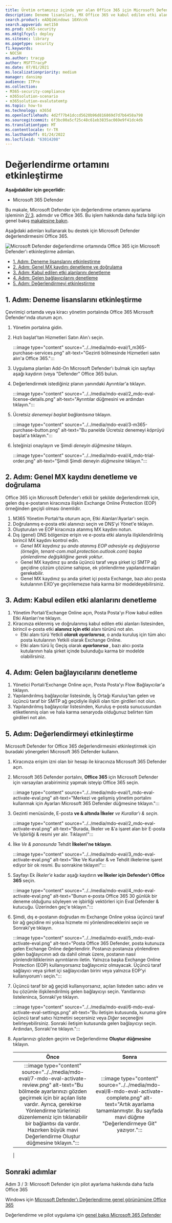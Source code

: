 ```yaml
---
title: Üretim ortamınız içinde yer alan Office 365 için Microsoft Defender değerlendirme ortamını etkinleştirme
description: Deneme lisansları, MX Office 365 ve kabul edilen etki alanlarının ve gelen bağlantıların denetimini & için Microsoft Defender'ı etkinleştirme adımları.
search.product: eADQiWindows 10XVcnh
search.appverid: met150
ms.prod: m365-security
ms.mktglfcycl: deploy
ms.sitesec: library
ms.pagetype: security
f1.keywords:
- NOCSH
ms.author: tracyp
author: MSFTTracyP
ms.date: 07/01/2021
ms.localizationpriority: medium
manager: dansimp
audience: ITPro
ms.collection:
- M365-security-compliance
- m365solution-scenario
- m365solution-evalutatemtp
ms.topic: how-to
ms.technology: m365d
ms.openlocfilehash: 4d2f77b41dccd5620b96d816869d7d7b6458a798
ms.sourcegitcommit: 6f3bc00a5cf25c48c61eb3835ac069e9f41dc4db
ms.translationtype: MT
ms.contentlocale: tr-TR
ms.lasthandoff: 01/24/2022
ms.locfileid: "63014208"
---
```

# <a name="enable-the-evaluation-environment"></a>Değerlendirme ortamını etkinleştirme

**Aşağıdakiler için geçerlidir:**
- Microsoft 365 Defender

Bu makale, Microsoft Defender için değerlendirme ortamını ayarlama işleminin [2/ 3](eval-defender-office-365-overview.md). adımıdır ve Office 365. Bu işlem hakkında daha fazla bilgi için genel bakış [makalesine bakın](eval-defender-office-365-overview.md).

Aşağıdaki adımları kullanarak bu destek için Microsoft Defender değerlendirmesini Office 365.

![Microsoft Defender değerlendirme ortamında Office 365 için Microsoft Defender'ı etkinleştirme adımları.](../../media/defender/m365-defender-office-eval-enable-steps.png)

- [1. Adım: Deneme lisanslarını etkinleştirme](#step-1-activate-trial-licenses)
- [2. Adım: Genel MX kaydını denetleme ve doğrulama](#step-2-audit-and-verify-the-public-mx-record)
- [3. Adım: Kabul edilen etki alanlarını denetleme](#step-3-audit-accepted-domains)
- [4. Adım: Gelen bağlayıcılarını denetleme](#step-4-audit-inbound-connectors)
- [5. Adım: Değerlendirmeyi etkinleştirme](#step-5-activate-the-evaluation)

## <a name="step-1-activate-trial-licenses"></a>1. Adım: Deneme lisanslarını etkinleştirme

Çevrimiçi ortamda veya kiracı yönetim portalında Office 365 Microsoft Defender'ında oturum açın.

1. Yönetim portalına gidin.
2. Hızlı başlat'tan Hizmetleri Satın Alın'ı seçin.

   :::image type="content" source="../../media/mdo-eval/1_m365-purchase-services.png" alt-text="Gezinti bölmesinde Hizmetleri satın alın'a Office 365.":::

3. Uygulama planları Add-On Microsoft Defender'ı bulmak için sayfayı aşağı kaydırın (veya "Defender" Office 365 bulun.
4. Değerlendirmek istediğiniz planın yanındaki Ayrıntılar'a tıklayın.

   :::image type="content" source="../../media/mdo-eval/2_mdo-eval-license-details.png" alt-text="Ayrıntılar düğmesini ve ardından tıklayın.":::

5. Ücretsiz *denemeyi başlat bağlantısına* tıklayın.

   :::image type="content" source="../../media/mdo-eval/3-m365-purchase-button.png" alt-text="Bu panelde Ücretsiz denemeyi *köprüyü* başlat'a tıklayın.":::

6. İsteğinizi onaylayın ve Şimdi *deneyin düğmesine* tıklayın.

   :::image type="content" source="../../media/mdo-eval/4_mdo-trial-order.png" alt-text="Şimdi Şimdi deneyin *düğmesine* tıklayın.":::

## <a name="step-2-audit-and-verify-the-public-mx-record"></a>2. Adım: Genel MX kaydını denetleme ve doğrulama

Office 365 için Microsoft Defender'ı etkili bir şekilde değerlendirmek için, gelen dış e-postanın kiracınıza ilişkin Exchange Online Protection (EOP) örneğinden geçişli olması önemlidir.

1. M365 Yönetim Portalı'ta oturum açın, Etki Alanları'Ayarlar'ı seçin.
2. Doğrulanmış e-posta etki alanınızı seçin ve DNS'yi Yönet'e tıklayın.
3. Oluşturulan ve EOP kiracınıza atanmış MX kaydını notun.
4. Dış (genel) DNS bölgenize erişin ve e-posta etki alanıyla ilişkilendirilmiş birincil MX kaydını kontrol edin.
    - *Genel MX kaydınız şu anda atanmış EOP adresiyle eş değişiyorsa (örneğin, tenant-com.mail.protection.outlook.com) başka yönlendirme değişikliğine gerek yoktur*.
    - Genel MX kaydınız şu anda üçüncü taraf veya şirket içi SMTP ağ geçidine çözüm çözüme sahipse, ek yönlendirme yapılandırmaları gerekebilir.
    - Genel MX kaydınız şu anda şirket içi posta Exchange, bazı alıcı posta kutularının EXO'ye geçirilemezse hala karma bir modeldeyebilirsiniz.

## <a name="step-3-audit-accepted-domains"></a>3. Adım: Kabul edilen etki alanlarını denetleme

1. Yönetim Portalı'Exchange Online açın, Posta Posta'yı Flow kabul edilen Etki Alanları'ne tıklayın.
2. Kiracınıza eklenmiş ve doğrulanmış kabul edilen etki alanları listesinden, birincil e-posta etki **alanınız için etki** alanı türünü not alın.
    - Etki alanı türü Yetkili ***olarak ayarlanırsa***, o anda kuruluş için tüm alıcı posta kutularının Yetkili olarak Exchange Online.
    - Etki alanı türü İç Geçiş olarak ***ayarlanırsa*** , bazı alıcı posta kutularının hala şirket içinde bulunduğu karma bir modelde olabilirsiniz.

## <a name="step-4-audit-inbound-connectors"></a>4. Adım: Gelen bağlayıcılarını denetleme

1. Yönetici Portalı'Exchange Online açın, Posta Posta'yı Flow Bağlayıcılar'a tıklayın.
2. Yapılandırılmış bağlayıcılar listesinde, İş Ortağı Kuruluş'tan gelen ve üçüncü taraf bir SMTP ağ geçidiyle ilişkili olan tüm girdileri not olun.
3. Yapılandırılmış bağlayıcılar listesinden, Kuruluş e-posta sunucusundan etiketlenmiş olan ve hala  karma senaryoda olduğunuz belirten tüm girdileri not alın.

## <a name="step-5-activate-the-evaluation"></a>5. Adım: Değerlendirmeyi etkinleştirme

Microsoft Defender for Office 365 değerlendirmesini etkinleştirmek için buradaki yönergeleri Microsoft 365 Defender kullanın.

1. Kiracınıza erişim izni olan bir hesap ile kiracınıza Microsoft 365 Defender açın.
2. Microsoft 365 Defender portalını, **Office 365** için Microsoft Defender için varsayılan arabiriminiz yapmak isteyip Office 365 seçin.

   :::image type="content" source="../../media/mdo-eval/1_mdo-eval-activate-eval.png" alt-text="Merkezi ve gelişmiş yönetim portalını kullanmak için Ayarları Microsoft 365 Defender düğmesine tıklayın.":::

3. Gezinti menüsünde, E-posta **ve & altında İlkeler** *ve Kurallar'ı & seçin*.

   :::image type="content" source="../../media/mdo-eval/2_mdo-eval-activate-eval.png" alt-text="Burada, İlkeler ve &'a işaret alan bir E-posta Ve İşbirliği & resmi yer alır. Tıklayın!":::

4. İlke *Ve & panosunda* Tehdit **İlkeleri'ne tıklayın**.

   :::image type="content" source="../../media/mdo-eval/3_mdo-eval-activate-eval.png" alt-text="İlke Ve Kurallar & ve Tehdit ilkelerine işaret ediyor bir ok resmi. Bu sonrakine tıklayın!":::

5. Sayfayı Ek *İlkeler'e* kadar aşağı kaydırın **ve İlkeler için Defender'ı Office 365** seçin.

   :::image type="content" source="../../media/mdo-eval/4_mdo-eval-activate-eval.png" alt-text="Bunun e-posta Office 365 30 günlük bir deneme olduğunu söyleyen ve işbirliği vektörleri için Eval Defender & kutucuğu. Üzerinden geç'e tıklayın.":::

6. Şimdi, dış e-postanın doğrudan mı Exchange Online yoksa üçüncü taraf bir ağ geçidine mi yoksa hizmete mi yönlendireceklerini seçin ve Sonraki'ye tıklayın.

   :::image type="content" source="../../media/mdo-eval/5_mdo-eval-activate-eval.png" alt-text="Posta Office 365 Defender, posta kutunuza gelen Exchange Online değerlendirir. Postanızı postanıza yönlendiren giden bağlayıcının adı da dahil olmak üzere, postanın nasıl yönlendirildiklerinin ayrıntılarını iletin. Yalnızca başka Exchange Online Protection (EOP) kullanıyorsanız bağlayıcıniz olmayacak. Üçüncü taraf sağlayıcı veya şirket içi sağlayıcıdan birini veya yalnızca EOP'yi kullanıyorum'ı seçin.":::

7. Üçüncü taraf bir ağ geçidi kullanıyorsanız, açılan listeden satıcı adını ve bu çözümle ilişkilendirilmiş gelen bağlayıcıyı seçin. Yanıtlarınızı listeleninca, Sonraki'ye tıklayın.

   :::image type="content" source="../../media/mdo-eval/6-mdo-eval-activate-eval-settings.png" alt-text="Bu iletişim kutusunda, kuruma göre üçüncü taraf satıcı hizmetini seçersiniz veya *Diğer* seçeneğini belirleyebilirsiniz. Sonraki iletişim kutusunda gelen bağlayıcıyı seçin. Ardından, Sonraki'ne tıklayın.":::

8. Ayarlarınızı gözden geçirin ve Değerlendirme **Oluştur düğmesine** tıklayın.

   |Önce|Sonra|
   |:---:|:---:|
   |:::image type="content" source="../../media/mdo-eval/7-mdo-eval-activate-review.png" alt-text="Bu bölmede ayarlarınızı gözden geçirmek için bir açılan liste vardır. Ayrıca, gerekirse Yönlendirme türlerinizi düzenlemeniz için tıklanabilir bir bağlantısı da vardır. Hazırken büyük mavi Değerlendirme Oluştur düğmesine tıklayın.":::|:::image type="content" source="../../media/mdo-eval/8-mdo-eval-activate-complete.png" alt-text="Artık ayarlama tamamlanmıştır. Bu sayfada mavi düğme &quot;Değerlendirmeye Git&quot; yazıyor.":::|
   |

## <a name="next-steps"></a>Sonraki adımlar

Adım 3 / 3: Microsoft Defender için pilot ayarlama hakkında daha fazla Office 365

Windows için [Microsoft Defender'ı Değerlendirme genel görünümüne Office 365](eval-defender-office-365-overview.md)

Değerlendirme ve pilot uygulama için [genel bakış Microsoft 365 Defender](eval-overview.md)
